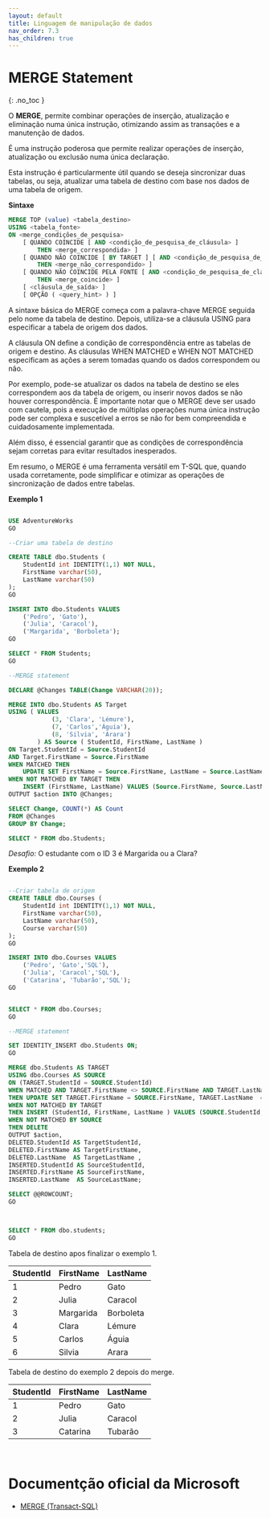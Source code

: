 ```yaml
---
layout: default
title: Linguagem de manipulação de dados
nav_order: 7.3
has_children: true
---
```



# MERGE Statement
{: .no_toc }


O **MERGE**, permite combinar operações de inserção, atualização e eliminação numa única instrução, otimizando assim as transações e a manutenção de dados. 


É uma instrução poderosa que permite realizar operações de inserção, atualização ou exclusão numa única declaração. 

Esta instrução é particularmente útil quando se deseja sincronizar duas tabelas, ou seja, atualizar uma tabela de destino com base nos dados de uma tabela de origem. 

**Sintaxe**

```sql
MERGE TOP (value) <tabela_destino> 
USING <tabela_fonte>   
ON <merge_condições_de_pesquisa>  
    [ QUANDO COINCIDE [ AND <condição_de_pesquisa_de_cláusula> ]  
        THEN <merge_correspondida> ] 
    [ QUANDO NÃO COINCIDE [ BY TARGET ] [ AND <condição_de_pesquisa_de_cláusula> ]  
        THEN <merge_não_correspondido> ]  
    [ QUANDO NÃO COINCIDE PELA FONTE [ AND <condição_de_pesquisa_de_cláusula> ]  
        THEN <merge_coincide> ] 
    [ <cláusula_de_saída> ]  
    [ OPÇÃO ( <query_hint> ) ]      
```


A sintaxe básica do MERGE começa com a palavra-chave MERGE seguida pelo nome da tabela de destino. Depois, utiliza-se a cláusula USING para especificar a tabela de origem dos dados. 

A cláusula ON define a condição de correspondência entre as tabelas de origem e destino. As cláusulas WHEN MATCHED e WHEN NOT MATCHED especificam as ações a serem tomadas quando os dados correspondem ou não. 

Por exemplo, pode-se atualizar os dados na tabela de destino se eles correspondem aos da tabela de origem, ou inserir novos dados se não houver correspondência. É importante notar que o MERGE deve ser usado com cautela, pois a execução de múltiplas operações numa única instrução pode ser complexa e suscetível a erros se não for bem compreendida e cuidadosamente implementada. 


Além disso, é essencial garantir que as condições de correspondência sejam corretas para evitar resultados inesperados. 

Em resumo, o MERGE é uma ferramenta versátil em T-SQL que, quando usada corretamente, pode simplificar e otimizar as operações de sincronização de dados entre tabelas.

**Exemplo 1** 

```sql

USE AdventureWorks
GO

--Criar uma tabela de destino

CREATE TABLE dbo.Students (
    StudentId int IDENTITY(1,1) NOT NULL,
    FirstName varchar(50),
    LastName varchar(50)
);
GO

INSERT INTO dbo.Students VALUES 
    ('Pedro', 'Gato'), 
    ('Julia', 'Caracol'), 
    ('Margarida', 'Borboleta');
GO

SELECT * FROM Students;
GO

--MERGE statement

DECLARE @Changes TABLE(Change VARCHAR(20));

MERGE INTO dbo.Students AS Target  
USING ( VALUES 
            (3, 'Clara', 'Lémure'), 
            (7, 'Carlos','Águia'), 
            (8, 'Silvia', 'Arara')
        ) AS Source ( StudentId, FirstName, LastName )  
ON Target.StudentId = Source.StudentId
AND Target.FirstName = Source.FirstName
WHEN MATCHED THEN
    UPDATE SET FirstName = Source.FirstName, LastName = Source.LastName
WHEN NOT MATCHED BY TARGET THEN
    INSERT (FirstName, LastName) VALUES (Source.FirstName, Source.LastName)
OUTPUT $action INTO @Changes;

SELECT Change, COUNT(*) AS Count  
FROM @Changes  
GROUP BY Change;

SELECT * FROM dbo.Students;

```

*Desafio:* O estudante com o ID 3 é Margarida ou a Clara?


**Exemplo 2** 

```sql

--Criar tabela de origem
CREATE TABLE dbo.Courses (
    StudentId int IDENTITY(1,1) NOT NULL,
    FirstName varchar(50),
    LastName varchar(50),
    Course varchar(50)
);
GO

INSERT INTO dbo.Courses VALUES 
    ('Pedro', 'Gato','SQL'), 
    ('Julia', 'Caracol','SQL'), 
    ('Catarina', 'Tubarão','SQL');
GO


SELECT * FROM dbo.Courses;
GO

--MERGE statement

SET IDENTITY_INSERT dbo.Students ON;
GO

MERGE dbo.Students AS TARGET
USING dbo.Courses AS SOURCE 
ON (TARGET.StudentId = SOURCE.StudentId) 
WHEN MATCHED AND TARGET.FirstName <> SOURCE.FirstName AND TARGET.LastName  <> SOURCE.LastName  
THEN UPDATE SET TARGET.FirstName = SOURCE.FirstName, TARGET.LastName  = SOURCE.LastName  
WHEN NOT MATCHED BY TARGET 
THEN INSERT (StudentId, FirstName, LastName ) VALUES (SOURCE.StudentId, SOURCE.FirstName, SOURCE.LastName )
WHEN NOT MATCHED BY SOURCE 
THEN DELETE 
OUTPUT $action, 
DELETED.StudentId AS TargetStudentId, 
DELETED.FirstName AS TargetFirstName, 
DELETED.LastName  AS TargetLastName , 
INSERTED.StudentId AS SourceStudentId, 
INSERTED.FirstName AS SourceFirstName, 
INSERTED.LastName  AS SourceLastName; 

SELECT @@ROWCOUNT;
GO



SELECT * FROM dbo.students;
GO

```

Tabela de destino apos finalizar o exemplo 1.

| StudentId | FirstName	| LastName |
| --- | --- | --- |
| 1	| Pedro	| Gato |
| 2	| Julia	| Caracol |
| 3	| Margarida | Borboleta |
| 4	| Clara	 | Lémure |
| 5	| Carlos | Águia |
| 6	| Silvia | Arara |

Tabela de destino do exemplo 2 depois do merge.

| StudentId | FirstName	| LastName |
| --- | --- | --- |
| 1	| Pedro	| Gato |
| 2	| Julia	| Caracol |
| 3	| Catarina | Tubarão |


<br>

# Documentção oficial da Microsoft

- [MERGE (Transact-SQL)](https://learn.microsoft.com/en-us/sql/t-sql/statements/merge-transact-sql)

